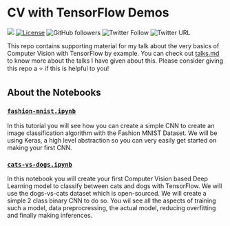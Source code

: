 # CV with TensorFlow Demos

[![](https://img.shields.io/badge/Rishit-Dagli-brightgreen.svg?colorB=00ff00)](https://www.rishit.tech)
[![License](https://img.shields.io/badge/License-Apache%202.0-blue.svg)](https://opensource.org/licenses/Apache-2.0)
![GitHub followers](https://img.shields.io/github/followers/Rishit-dagli?style=social)
![Twitter Follow](https://img.shields.io/twitter/follow/rishit_dagli?style=social)
![Twitter URL](https://img.shields.io/twitter/url?style=social&url=https%3A%2F%2Fgithub.com%2FRishit-dagli%2FDesign-and-Code-2020)

This repo contains supporting material for my talk about the very basics of Computer Vision with TensorFlow by example. You can check out [talks.md](talks.md) to know more about 
the talks I have given about this. Please consider giving this repo a :star: if this is helpful to you!

## About the Notebooks

### [`fashion-mnist.ipynb`](fashion-mnist.ipynb)

In this tutorial you will see how you can create a simple CNN to create an image classification algorithm with the Fashion MNIST Dataset. We will be using Keras, a high level 
abstraction so you can very easily get started on making your first CNN.

### [`cats-vs-dogs.ipynb`](cats-vs-dogs.ipynb)

In this notebook you will create your first Computer Vision based Deep Learning model to classify between cats and dogs with TensorFlow. We will use the dogs-vs-cats dataset which 
is open-sourced. We will create a simple 2 class binary CNN to do so. You wil see all the aspects of training such a model, data preprocressing, the actual model, reducing 
overfitting and finally making inferences.

